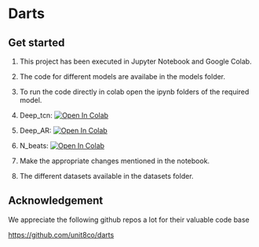 # Darts

## Get started
1. This project has been executed in Jupyter Notebook and Google Colab.
2. The code for different models are availabe in the models folder.
3. To run the code directly in colab open the ipynb folders of the required model.
4. Deep_tcn: [![Open In Colab](https://colab.research.google.com/assets/colab-badge.svg)](https://colab.research.google.com/github/vageeshmaiya/Deep-Learning-based-Battery-Synthetic-Data/blob/main/Deep_tcn.ipynb)
5. Deep_AR: [![Open In Colab](https://colab.research.google.com/assets/colab-badge.svg)](https://colab.research.google.com/github/vageeshmaiya/Deep-Learning-based-Battery-Synthetic-Data/blob/main/Deep_AR.ipynb)
6. N_beats: [![Open In Colab](https://colab.research.google.com/assets/colab-badge.svg)](https://colab.research.google.com/github/vageeshmaiya/Deep-Learning-based-Battery-Synthetic-Data/blob/main/N_beats.ipynb)

5. Make the appropriate changes mentioned in the notebook.
6. The different datasets available in the datasets folder. 

## Acknowledgement
We appreciate the following github repos a lot for their valuable code base

https://github.com/unit8co/darts
